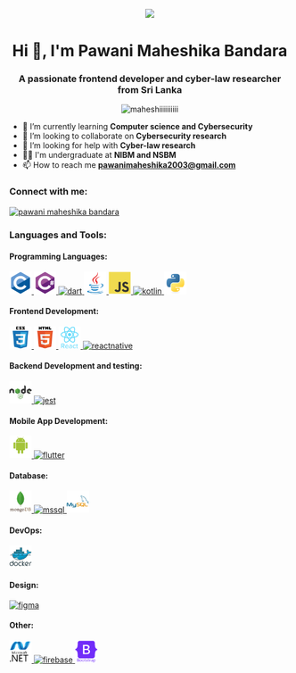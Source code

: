<p align="center">
  <img src="https://raw.githubusercontent.com/your-username/your-repository/main/path/to/hacker-image.png" width="200" />
</p>

<h1 align="center">Hi 👋, I'm Pawani Maheshika Bandara</h1>
<h3 align="center">A passionate frontend developer and cyber-law researcher from Sri Lanka</h3>

<p align="center"> 
  <img src="https://komarev.com/ghpvc/?username=maheshiiiiiiiiii&label=Profile%20views&color=0e75b6&style=flat" alt="maheshiiiiiiiiii" /> 
</p>

- 🌱 I’m currently learning **Computer science and Cybersecurity**
- 👯 I’m looking to collaborate on **Cybersecurity research**
- 🤝 I’m looking for help with **Cyber-law research**
- 👨‍💻 I'm undergraduate at **NIBM and NSBM**
- 📫 How to reach me **pawanimaheshika2003@gmail.com**

<h3 align="left">Connect with me:</h3>
<p align="left">
  <a href="https://linkedin.com/in/pawani-maheshika-bandara" target="blank">
    <img align="center" src="https://raw.githubusercontent.com/rahuldkjain/github-profile-readme-generator/master/src/images/icons/Social/linked-in-alt.svg" alt="pawani maheshika bandara" height="30" width="40" />
  </a>
</p>

<h3 align="left">Languages and Tools:</h3>

<h4>Programming Languages:</h4>
<p align="left"> 
  <a href="https://www.cprogramming.com/" target="_blank" rel="noreferrer" class="icon"> 
    <img src="https://raw.githubusercontent.com/devicons/devicon/master/icons/c/c-original.svg" alt="c" width="40" height="40"/> 
  </a> 
  <a href="https://www.w3schools.com/cs/" target="_blank" rel="noreferrer" class="icon"> 
    <img src="https://raw.githubusercontent.com/devicons/devicon/master/icons/csharp/csharp-original.svg" alt="csharp" width="40" height="40"/> 
  </a> 
  <a href="https://dart.dev" target="_blank" rel="noreferrer" class="icon"> 
    <img src="https://www.vectorlogo.zone/logos/dartlang/dartlang-icon.svg" alt="dart" width="40" height="40"/> 
  </a> 
  <a href="https://www.java.com" target="_blank" rel="noreferrer" class="icon"> 
    <img src="https://raw.githubusercontent.com/devicons/devicon/master/icons/java/java-original.svg" alt="java" width="40" height="40"/> 
  </a> 
  <a href="https://developer.mozilla.org/en-US/docs/Web/JavaScript" target="_blank" rel="noreferrer" class="icon"> 
    <img src="https://raw.githubusercontent.com/devicons/devicon/master/icons/javascript/javascript-original.svg" alt="javascript" width="40" height="40"/> 
  </a> 
  <a href="https://kotlinlang.org" target="_blank" rel="noreferrer" class="icon"> 
    <img src="https://www.vectorlogo.zone/logos/kotlinlang/kotlinlang-icon.svg" alt="kotlin" width="40" height="40"/> 
  </a>
  <a href="https://www.python.org" target="_blank" rel="noreferrer"class="icon"> 
    <img src="https://raw.githubusercontent.com/devicons/devicon/master/icons/python/python-original.svg" alt="python" width="40" height="40"/> 
  </a> 
</p>
<h4>Frontend Development:</h4>
<p align="left">
  <a href="https://www.w3schools.com/css/" target="_blank" rel="noreferrer" class="icon"> 
    <img src="https://raw.githubusercontent.com/devicons/devicon/master/icons/css3/css3-original-wordmark.svg" alt="css3" width="40" height="40"/> 
  </a> 
  <a href="https://www.w3.org/html/" target="_blank" rel="noreferrer" class="icon"> 
    <img src="https://raw.githubusercontent.com/devicons/devicon/master/icons/html5/html5-original-wordmark.svg" alt="html5" width="40" height="40"/> 
  </a>
  <a href="https://reactjs.org/" target="_blank" rel="noreferrer" class="icon"> 
    <img src="https://raw.githubusercontent.com/devicons/devicon/master/icons/react/react-original-wordmark.svg" alt="react" width="40" height="40"/> 
  </a> 
  <a href="https://reactnative.dev/" target="_blank" rel="noreferrer" class="icon"> 
    <img src="https://reactnative.dev/img/header_logo.svg" alt="reactnative" width="40" height="40"/> 
  </a>
</p>

<h4>Backend Development and testing:</h4>
<p align="left">
  <a href="https://nodejs.org" target="_blank" rel="noreferrer" class="icon"> 
    <img src="https://raw.githubusercontent.com/devicons/devicon/master/icons/nodejs/nodejs-original-wordmark.svg" alt="nodejs" width="40" height="40"/> 
  </a>
  <a href="https://jestjs.io" target="_blank" rel="noreferrer" class="icon"> 
    <img src="https://www.vectorlogo.zone/logos/jestjsio/jestjsio-icon.svg" alt="jest" width="40" height="40"/> 
  </a>
</p>

<h4>Mobile App Development:</h4>
<p align="left">
  <a href="https://developer.android.com" target="_blank" rel="noreferrer" class="icon"> 
    <img src="https://raw.githubusercontent.com/devicons/devicon/master/icons/android/android-original-wordmark.svg" alt="android" width="40" height="40"/> 
  </a> 
  <a href="https://flutter.dev" target="_blank" rel="noreferrer" class="icon"> 
    <img src="https://www.vectorlogo.zone/logos/flutterio/flutterio-icon.svg" alt="flutter" width="40" height="40"/> 
  </a> 
</p>
<h4>Database:</h4>
<p align="left">
  <a href="https://www.mongodb.com/" target="_blank" rel="noreferrer" class="icon"> 
    <img src="https://raw.githubusercontent.com/devicons/devicon/master/icons/mongodb/mongodb-original-wordmark.svg" alt="mongodb" width="40" height="40"/> 
  </a> 
  <a href="https://www.microsoft.com/en-us/sql-server" target="_blank" rel="noreferrer" class="icon"> 
    <img src="https://www.svgrepo.com/show/303229/microsoft-sql-server-logo.svg" alt="mssql" width="40" height="40"/> 
  </a> 
  <a href="https://www.mysql.com/" target="_blank" rel="noreferrer" class="icon"> 
    <img src="https://raw.githubusercontent.com/devicons/devicon/master/icons/mysql/mysql-original-wordmark.svg" alt="mysql" width="40" height="40"/> 
  </a> 
</p>
<h4>DevOps:</h4>
<p align="left">
  <a href="https://www.docker.com/" target="_blank" rel="noreferrer" class="icon"> 
    <img src="https://raw.githubusercontent.com/devicons/devicon/master/icons/docker/docker-original-wordmark.svg" alt="docker" width="40" height="40"/> 
  </a> 
</p>

<h4>Design:</h4>
<p align="left">
  <a href="https://www.figma.com/" target="_blank" rel="noreferrer" class="icon"> 
    <img src="https://www.vectorlogo.zone/logos/figma/figma-icon.svg" alt="figma" width="40" height="40"/> 
  </a>
</p>

<h4>Other:</h4>
<p align="left">
  <a href="https://dotnet.microsoft.com/" target="_blank" rel="noreferrer" class="icon"> 
    <img src="https://raw.githubusercontent.com/devicons/devicon/master/icons/dot-net/dot-net-original-wordmark.svg" alt="dotnet" width="40" height="40"/> 
  </a> 
  <a href="https://firebase.google.com/" target="_blank" rel="noreferrer" class="icon"> 
    <img src="https://www.vectorlogo.zone/logos/firebase/firebase-icon.svg" alt="firebase" width="40" height="40"/> 
  </a>
  <a href="https://getbootstrap.com" target="_blank" rel="noreferrer" class="icon"> 
    <img src="https://raw.githubusercontent.com/devicons/devicon/master/icons/bootstrap/bootstrap-plain-wordmark.svg" alt="bootstrap" width="40" height="40"/> 
  </a> 
  <a href="https://pandas.py
